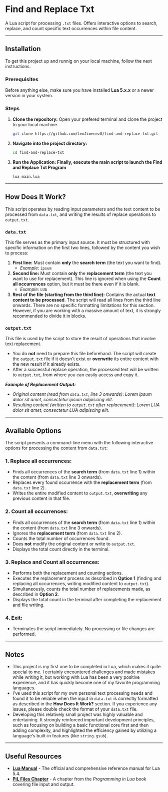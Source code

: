 # Find and Replace Txt

A Lua script for processing `.txt` files. Offers interactive options to search, replace, and count specific text occurrences within file content.

---

## Installation

To get this project up and runnig on your local machine, follow the next instructions.

### Prerequisites
Before anything else, make sure you have installed **Lua 5.x.x** or a newer version in your system.

### Steps
1. **Clone the repository:**
Open your prefered terminal and clone the project to your local machine.
    ```bash
    git clone https://github.com/LeoJimenezG/find-and-replace-txt.git
    ```
2. **Navigate into the project directory:**
    ```bash
    cd find-and-replace-txt
    ```
3. **Run the Application: Finally, execute the main script to launch the Find and Replace Txt Program**
    ```bash
    lua main.lua
    ```

---

## How Does It Work?

This script operates by reading input parameters and the text content to be processed from `data.txt`, and writing the results of replace operations to `output.txt`.

### `data.txt`
This file serves as the primary input source. It must be structured with specific information on the first two lines, followed by the content you wish to process:
1. **First line:** Must contain **only** the **search term** (the text you want to find).
    * *Example:* `ipsum`
2. **Second line:** Must contain **only** the **replacement term** (the text you want to use for replacement). This line is ignored when using the **Count all occurrences** option, but it must be there even if it is blank.
    * *Example:* `LUA`
3. **Rest of the file (starting from the third line):** Contains the actual **text content to be processed**. The script will read all lines from the third line onwards. There are no specific formatting limitations for this section. However, if you are working with a massive amount of text, it is strongly recommended to divide it in blocks.

### `output.txt`
This file is used by the script to store the result of operations that involve text replacement.
* You do **not** need to prepare this file beforehand. The script will create the `output.txt` file if it doesn't exist or **overwrite** its entire content with the new result if it already exists.
* After a successful replace operation, the processed text will be written to `output.txt`, from where you can easily access and copy it.

***Example of Replacement Output:***

* *Original content (read from `data.txt`, line 3 onwards)*:
*Lorem ipsum dolor sit amet, consectetur ipsum adipiscing elit.*
* *Resulting content (written to `output.txt` after replacement)*:
*Lorem LUA dolor sit amet, consectetur LUA adipiscing elit.*

---

## Available Options

The script presents a command-line menu with the following interactive options for processing the content from `data.txt`:
### 1. Replace all occurrences:
* Finds all occurrences of the **search term** (from `data.txt` line 1) within the content (from `data.txt` line 3 onwards).
* Replaces every found occurrence with the **replacement term** (from `data.txt` line 2).
* Writes the entire modified content to `output.txt`, **overwriting** any previous content in that file.

### 2. Count all occurrences:
* Finds all occurrences of the **search term** (from `data.txt` line 1) within the content (from `data.txt` line 3 onwards).
* Ignores the **replacement term** (from `data.txt` line 2).
* Counts the total number of occurrences found.
* Does **not** modify the original content or write to `output.txt`.
* Displays the total count directly in the terminal.

### 3. Replace and Count all occurrences:
* Performs both the replacement and counting actions.
* Executes the replacement process as described in **Option 1** (finding and replacing all occurrences, writing modified content to `output.txt`).
* Simultaneously, counts the total number of replacements made, as described in **Option 2**.
* Displays the total count in the terminal after completing the replacement and file writing.

### 4. Exit:
* Terminates the script immediately. No processing or file changes are performed.

---

## Notes

* This project is my first one to be completed in Lua, which makes it quite special to me. I certainly encountered challenges and made mistakes while writing it, but working with Lua has been a very positive experience, and it has quickly become one of my favorite programming languages.
* I've used this script for my own personal text processing needs and found it to be reliable when the input in `data.txt` is correctly formatted as described in the **How Does It Work?** section. If you experience any issues, please double check the format of your `data.txt` file.
* Developing this relatively small project was highly valuable and entertaining. It strongly reinforced important development principles, such as focusing on building a basic functional core first and then adding complexity, and highlighted the efficiency gained by utilizing a language's built-in features (like `string.gsub`).

---

## Useful Resources

* **[Lua Manual](https://www.lua.org/manual/5.4/)** - The official and comprehensive reference manual for Lua 5.4.
* **[PiL Files Chapter](https://www.lua.org/pil/21.1.html)** - A chapter from the *Programming in Lua* book covering file input and output.
